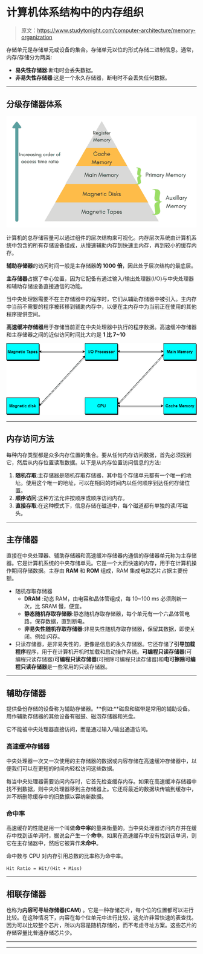 # 计算机体系结构中的内存组织

> 原文：<https://www.studytonight.com/computer-architecture/memory-organization>

存储单元是存储单元或设备的集合。存储单元以位的形式存储二进制信息。通常，内存/存储分为两类:

*   **易失性存储器**:断电时会丢失数据。
*   **非易失性存储器**:这是一个永久存储器，断电时不会丢失任何数据。

* * *

## 分级存储器体系

![Memory Hierarchy](img/e81c73154d48beb03bc3f023b168bdc5.png)

计算机的总存储容量可以通过组件的层次结构来可视化。内存层次系统由计算机系统中包含的所有存储设备组成，从慢速辅助内存到快速主内存，再到较小的缓存内存。

**辅助存储器**的访问时间一般是主存储器**的 1000 倍**，因此处于层次结构的最底层。

**主存储器**占据了中心位置，因为它配备有通过输入/输出处理器(I/O)与中央处理器和辅助存储设备直接通信的功能。

当中央处理器需要不在主存储器中的程序时，它们从辅助存储器中被引入。主内存中当前不需要的程序被转移到辅助内存中，以便在主内存中为当前正在使用的其他程序提供空间。

**高速缓冲存储器**用于存储当前正在中央处理器中执行的程序数据。高速缓冲存储器和主存储器之间的近似访问时间比大约是 **1 比 7~10**

![Memory Organization](img/172a1749d90e5f2bd7093a42198f204f.png)

* * *

## 内存访问方法

每种内存类型都是众多内存位置的集合。要从任何内存访问数据，首先必须找到它，然后从内存位置读取数据。以下是从内存位置访问信息的方法:

1.  **随机存取**:主存储器是随机存取存储器，其中每个存储单元都有一个唯一的地址。使用这个唯一的地址，可以在相同的时间内以任何顺序到达任何存储位置。
2.  **顺序访问**:这种方法允许按顺序或顺序访问内存。
3.  **直接存取**:在这种模式下，信息存储在磁道中，每个磁道都有单独的读/写磁头。

* * *

## 主存储器

直接在中央处理器、辅助存储器和高速缓冲存储器内通信的存储器单元称为主存储器。它是计算机系统的中央存储单元。它是一个大而快速的内存，用于在计算机操作期间存储数据。主存由 **RAM** 和 **ROM** 组成，RAM 集成电路芯片占据主要份额。

*   随机存取存储器
    *   **DRAM** :动态 RAM，由电容和晶体管组成，每 10~100 ms 必须刷新一次，比 SRAM 慢，便宜。
    *   **静态随机存取存储器**:静态随机存取存储器，每个单元有一个六晶体管电路，保存数据，直到断电。
    *   **非易失性随机存取存储器**:非易失性随机存取存储器，保留其数据，即使关闭。例如:闪存。
*   只读存储器，是非易失性的，更像是信息的永久存储器。它还存储了**引导加载程序**程序，用于在计算机开机时加载和启动操作系统。**可编程只读存储器**(可编程只读存储器)**可编程只读存储器**(可擦除可编程只读存储器)和**电可擦除可编程只读存储器**是一些常用的只读存储器。

* * *

## 辅助存储器

提供备份存储的设备称为辅助存储器。**例如:**磁盘和磁带是常用的辅助设备。用作辅助存储器的其他设备有磁鼓、磁泡存储器和光盘。

它不能被中央处理器直接访问，而是通过输入/输出通道访问。

### 高速缓冲存储器

中央处理器一次又一次使用的主存储器的数据或内容存储在高速缓冲存储器中，以便我们可以在更短的时间内轻松访问这些数据。

每当中央处理器需要访问内存时，它首先检查缓存内存。如果在高速缓冲存储器中找不到数据，则中央处理器移到主存储器上。它还将最近的数据块传输到缓存中，并不断删除缓存中的旧数据以容纳新数据。

### 命中率

高速缓存的性能是用一个叫做**命中率**的量来衡量的。当中央处理器访问内存并在缓存中找到该单词时，据说会产生一个**命中**。如果在高速缓存中没有找到该单词，则它在主存储器中，然后它被算作**未命中**。

命中数与 CPU 对内存引用总数的比率称为命中率。

`Hit Ratio = Hit/(Hit + Miss)`

* * *

## 相联存储器

也称为**内容可寻址存储器(CAM)** 。它是一种存储芯片，每个位的位置都可以进行比较。在这种情况下，内容在每个位单元中进行比较，这允许非常快速的表查找。因为可以比较整个芯片，所以内容是随机存储的，而不考虑寻址方案。这些芯片的存储容量比普通存储芯片少。

* * *

* * *